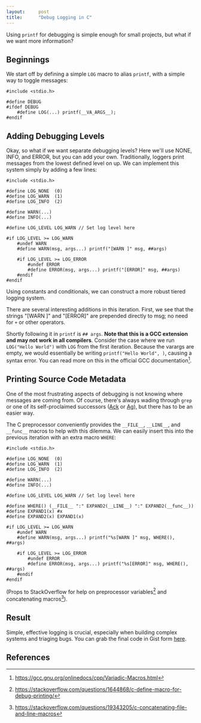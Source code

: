 ```yaml
---
layout:     post
title:      "Debug Logging in C"
---
```


Using `printf` for debugging is simple enough for small projects, but what if
we want more information?


## Beginnings

We start off by defining a simple `LOG` macro to
alias `printf`, with a simple way to toggle messages:

    #include <stdio.h>

    #define DEBUG
    #ifdef DEBUG
        #define LOG(...) printf(__VA_ARGS__);
    #endif


## Adding Debugging Levels

Okay, so what if we want separate debugging levels? Here we'll use NONE, INFO,
and ERROR, but you can add your own. Traditionally, loggers print messages 
from the lowest defined level on up. We can implement this system simply
by adding a few lines:

    #include <stdio.h>
    
    #define LOG_NONE  (0)
    #define LOG_WARN  (1)
    #define LOG_INFO  (2)
    
    #define WARN(...)
    #define INFO(...)
    
    #define LOG_LEVEL LOG_WARN // Set log level here
    
    #if LOG_LEVEL >= LOG_WARN
        #undef WARN
        #define WARN(msg, args...) printf("[WARN ]" msg, ##args)
        
        #if LOG_LEVEL >= LOG_ERROR
            #undef ERROR
            #define ERROR(msg, args...) printf("[ERROR]" msg, ##args)
        #endif
    #endif


Using constants and conditionals, we can construct a more robust tiered logging 
system.

There are several interesting additions in this iteration. First, we see that
the strings "[WARN ]" and "[ERROR]" are prepended directly to msg; no need for
`+` or other operators.

Shortly following it in `printf` is `## args`. **Note that this is a GCC
extension and may not work in all compilers**. Consider the case where we run
`LOG("Hello World")` with `LOG` from the first iteration. Because the varargs
are empty, we would essentially be writing `printf("Hello World", )`, causing
a syntax error. You can read more on this in the official GCC documentation[^1].


## Printing Source Code Metadata

One of the most frustrating aspects of debugging is not knowing where messages
are coming from. Of course, there's always wading through `grep` or one of its
self-proclaimed successors ([Ack](http://beyondgrep.com) or
[Ag](http://betterthanack.com)), but there has to be an easier way.

The C preprocessor conveniently provides the `__FILE__`, `__LINE__`, and
`__func__` macros to help with this dilemma. We can easily insert this into
the previous iteration with an extra macro `WHERE`:

    #include <stdio.h>
    
    #define LOG_NONE  (0)
    #define LOG_WARN  (1)
    #define LOG_INFO  (2)
    
    #define WARN(...)
    #define INFO(...)
    
    #define LOG_LEVEL LOG_WARN // Set log level here

    #define WHERE() (__FILE__ ":" EXPAND2(__LINE__) ":" EXPAND2(__func__))
    #define EXPAND1(x) #x
    #define EXPAND2(x) EXPAND1(x)
    
    #if LOG_LEVEL >= LOG_WARN
        #undef WARN
        #define WARN(msg, args...) printf("%s[WARN ]" msg, WHERE(), ##args)
        
        #if LOG_LEVEL >= LOG_ERROR
            #undef ERROR
            #define ERROR(msg, args...) printf("%s[ERROR]" msg, WHERE(), ##args)
        #endif
    #endif

(Props to StackOverflow for help on  preprocessor variables[^2] and concatenating
 macros[^3]).


## Result

Simple, effective logging is crucial, especially when building complex systems
and triaging bugs. You can grab the final code in Gist form [here]().


## References

[^1]: https://gcc.gnu.org/onlinedocs/cpp/Variadic-Macros.html
[^2]: https://stackoverflow.com/questions/1644868/c-define-macro-for-debug-printing/
[^3]: https://stackoverflow.com/questions/19343205/c-concatenating-file-and-line-macros
